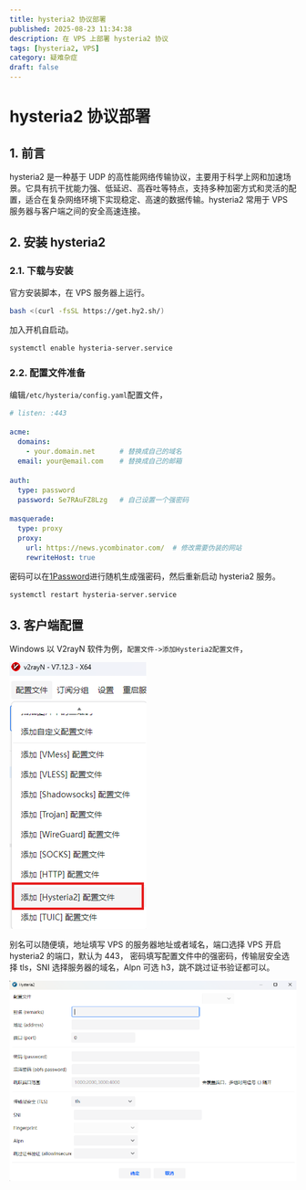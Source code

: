 ```yaml
---
title: hysteria2 协议部署
published: 2025-08-23 11:34:38
description: 在 VPS 上部署 hysteria2 协议
tags: [hysteria2, VPS]
category: 疑难杂症
draft: false
---
```


# hysteria2 协议部署

## 1. 前言

hysteria2 是一种基于 UDP 的高性能网络传输协议，主要用于科学上网和加速场景。它具有抗干扰能力强、低延迟、高吞吐等特点，支持多种加密方式和灵活的配置，适合在复杂网络环境下实现稳定、高速的数据传输。hysteria2 常用于 VPS 服务器与客户端之间的安全高速连接。

## 2. 安装 hysteria2
### 2.1. 下载与安装

官方安装脚本，在 VPS 服务器上运行。

```bash
bash <(curl -fsSL https://get.hy2.sh/)
```

加入开机自启动。

```bash
systemctl enable hysteria-server.service
```

### 2.2. 配置文件准备

编辑`/etc/hysteria/config.yaml`配置文件，

```yaml title="/etc/hysteria2/config.yaml" showLineNumbers
# listen: :443 

acme:
  domains:
    - your.domain.net      # 替换成自己的域名
  email: your@email.com    # 替换成自己的邮箱

auth:
  type: password           
  password: Se7RAuFZ8Lzg   # 自己设置一个强密码

masquerade: 
  type: proxy
  proxy:
    url: https://news.ycombinator.com/  # 修改需要伪装的网站
    rewriteHost: true
```

密码可以在[1Password](https://1password.com/zh-cn/password-generator)进行随机生成强密码，然后重新启动 hysteria2 服务。

```bash
systemctl restart hysteria-server.service
```

## 3. 客户端配置

Windows 以 V2rayN 软件为例，`配置文件->添加Hysteria2配置文件`，

![](https://raw.githubusercontent.com/Tz-slayer/image-bed/master/markdown/20250823045639-1755924999331.png)

别名可以随便填，地址填写 VPS 的服务器地址或者域名，端口选择 VPS 开启 hysteria2 的端口，默认为 443， 密码填写配置文件中的强密码，传输层安全选择 tls，SNI 选择服务器的域名，Alpn 可选 h3，跳不跳过证书验证都可以。

![](https://raw.githubusercontent.com/Tz-slayer/image-bed/master/markdown/20250823055920-1755928760628.png)
